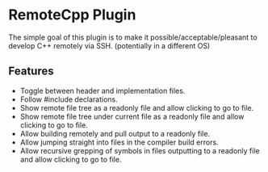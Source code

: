 # RemoteCpp Plugin

The simple goal of this plugin is to make it possible/acceptable/pleasant to develop C++ remotely via SSH. (potentially in a different OS)

## Features
- Toggle between header and implementation files.
- Follow #include declarations.
- Show remote file tree as a readonly file and allow clicking to go to file.
- Show remote file tree under current file as a readonly file and allow clicking to go to file.
- Allow building remotely and pull output to a readonly file.
- Allow jumping straight into files in the compiler build errors.
- Allow recursive grepping of symbols in files outputting to a readonly file and allow clicking to go to file.